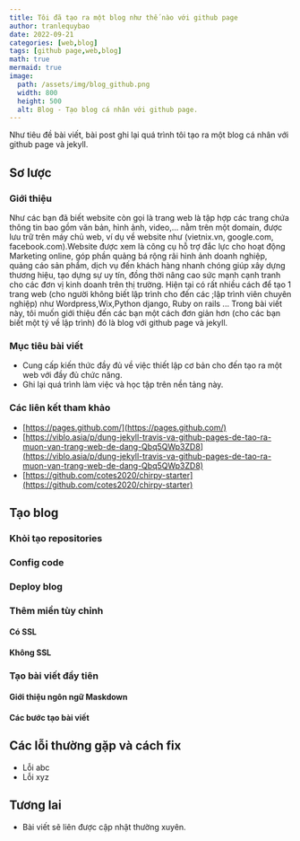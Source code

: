 ```yaml
---
title: Tôi đã tạo ra một blog như thế nào với github page
author: tranlequybao
date: 2022-09-21
categories: [web,blog]
tags: [github page,web,blog]
math: true
mermaid: true
image:
  path: /assets/img/blog_github.png
  width: 800
  height: 500
  alt: Blog - Tạo blog cá nhân với github page.
---
```

Như tiêu đề bài viết, bài post ghi lại quá trình tôi tạo ra một blog cá nhân với github page và jekyll.

## Sơ lược
### Giới thiệu
Như các bạn đã biết website còn gọi là trang web là tập hợp các trang chứa thông tin bao gồm văn bản, hình ảnh, video,… nằm trên một domain, được lưu trữ trên máy chủ web, ví dụ về website như (vietnix.vn, google.com, facebook.com).Website được xem là công cụ hỗ trợ đắc lực cho hoạt động Marketing online, góp phần quảng bá rộng rãi hình ảnh doanh nghiệp, quảng cáo sản phẩm, dịch vụ đến khách hàng nhanh chóng giúp xây dựng thương hiệu, tạo dựng sự uy tín, đồng thời nâng cao sức mạnh cạnh tranh cho các đơn vị kinh doanh trên thị trường.
Hiện tại có rất nhiều cách để tạo 1 trang web (cho người không biết lập trình cho đến các ;lập trình viên chuyên nghiệp) như Wordpress,Wix,Python django, Ruby on rails ... Trong bài viết này, tôi muốn giới thiệu đến các bạn một cách đơn giản hơn (cho các bạn biết một tý về lập trình) đó là blog với github page và jekyll.
### Mục tiêu bài viết
  * Cung cấp kiến thức đầy đủ về việc thiết lập cơ bản cho đến tạo ra một web với đầy đủ chức năng.
  * Ghi lại quá trình làm việc và học tập trên nền tảng này.
### Các liên kết tham khảo
  * [https://pages.github.com/](https://pages.github.com/)
  * [https://viblo.asia/p/dung-jekyll-travis-va-github-pages-de-tao-ra-muon-van-trang-web-de-dang-Qbq5QWp3ZD8](https://viblo.asia/p/dung-jekyll-travis-va-github-pages-de-tao-ra-muon-van-trang-web-de-dang-Qbq5QWp3ZD8)
  * [https://github.com/cotes2020/chirpy-starter](https://github.com/cotes2020/chirpy-starter)
## Tạo blog
### Khỏi tạo repositories
### Config code
### Deploy blog
### Thêm miền tùy chỉnh
#### Có SSL
#### Không SSL
### Tạo bài viết đầy tiên
#### Giới thiệu ngôn ngữ Maskdown
#### Các bước tạo bài viết
## Các lỗi thường gặp và cách fix
* Lỗi abc 
* Lỗi xyz 
## Tương lai
* Bài viết sẽ liên được cập nhật thường xuyên.
